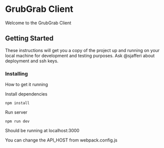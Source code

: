 # GrubGrab Client

Welcome to the GrubGrab Client

## Getting Started

These instructions will get you a copy of the project up and running on your local machine for development and testing purposes. Ask @sjafferi about deployment and ssh keys.

### Installing

How to get it running

Install dependencies

```
npm install
```

Run server

```
npm run dev
```

Should be running at localhost:3000

You can change the API_HOST from webpack.config.js

